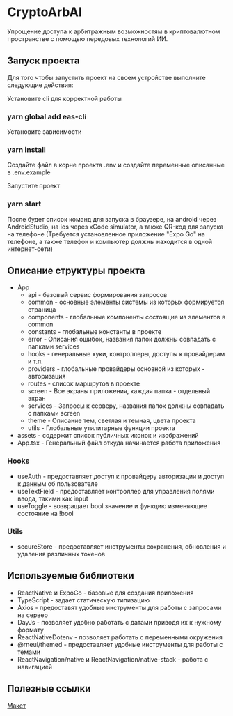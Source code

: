 # CryptoArbAI

Упрощение доступа к арбитражным возможностям в криптовалютном пространстве с помощью передовых технологий ИИ.

## Запуск проекта

Для того чтобы запустить проект на своем устройстве выполните следующие действия:

Установите cli для корректной работы

### yarn global add eas-cli

Установите зависимости

### yarn install

Создайте файл в корне проекта .env и создайте переменные описанные в .env.example

Запустите проект

### yarn start

После будет список команд для запуска в браузере, на android через AndroidStudio, на ios через xCode simulator, а также QR-код для запуска на телефоне (Требуется установленное приложение "Expo Go" на телефоне, а также телефон и компьютер должны находится в одной интернет-сети)

## Описание структуры проекта

- App
  - api - базовый сервис формирования запросов
  - common - основные элементы системы из которых формируется страница
  - components - глобальные компоненты состоящие из элементов в common
  - constants - глобальные константы в проекте
  - error - Описания ошибок, названия папок должны совпадать с папками services
  - hooks - генеральные хуки, контроллеры, доступы к провайдерам и т.п.
  - providers - глобальные провайдеры основной из которых - авторизация
  - routes - список маршрутов в проекте
  - screen - Все экраны приложения, каждая папка - отдельный экран
  - services - Запросы к серверу, названия папок должны совпадать с папками screen
  - theme - Описание тем, светлая и темная, цвета проекта
  - utils - Глобальные утилитарные функции проекта
- assets - содержит список публичных иконок и изображений
- App.tsx - Генеральный файл откуда начинается работа приложения

### Hooks
- useAuth - предоставляет доступ к провайдеру авторизации и доступ к данным об пользователе
- useTextField - предоставляет контроллер для управления полями ввода, такими как input
- useToggle - возвращает bool значение и функцию изменяющее состояние на !bool

### Utils
- secureStore - предоставляет инструменты сохранения, обновления и удаления различных токенов

## Используемые библиотеки

- ReactNative и ExpoGo - базовые для создания приложения
- TypeScript - задает статическую типизацию
- Axios - предоставят удобные инструменты для работы с запросами на сервер
- DayJs - позволяет удобно работать с датами приводя их к нужному формату
- ReactNativeDotenv - позволяет работать с переменными окружения
- @rneui/themed - предоставляет удобные инструменты для работы с темами
- ReactNavigation/native и ReactNavigation/native-stack - работа с навигацией

## Полезные ссылки

[Макет](https://www.figma.com/file/JLOcFmnqLgMH2nBWdJd3Lq/Arbitrage-Mobile?type=design&node-id=0-1&mode=design&t=h4LTmXe9veqEQr1K-0 "Задумка для реализации дизайна данного проекта")
